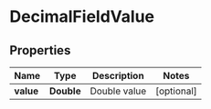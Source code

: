 

# DecimalFieldValue

## Properties

Name | Type | Description | Notes
------------ | ------------- | ------------- | -------------
**value** | **Double** | Double value |  [optional]



